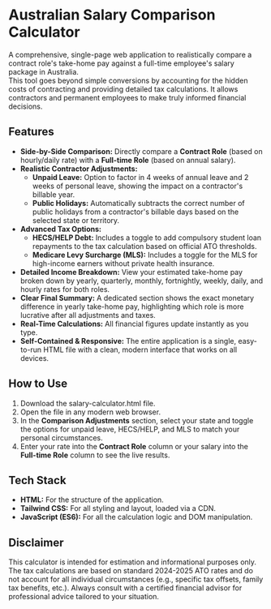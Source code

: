 # **Australian Salary Comparison Calculator**

A comprehensive, single-page web application to realistically compare a contract role's take-home pay against a full-time employee's salary package in Australia.  
This tool goes beyond simple conversions by accounting for the hidden costs of contracting and providing detailed tax calculations. It allows contractors and permanent employees to make truly informed financial decisions.

## **Features**

* **Side-by-Side Comparison:** Directly compare a **Contract Role** (based on hourly/daily rate) with a **Full-time Role** (based on annual salary).  
* **Realistic Contractor Adjustments:**  
  * **Unpaid Leave:** Option to factor in 4 weeks of annual leave and 2 weeks of personal leave, showing the impact on a contractor's billable year.  
  * **Public Holidays:** Automatically subtracts the correct number of public holidays from a contractor's billable days based on the selected state or territory.  
* **Advanced Tax Options:**  
  * **HECS/HELP Debt:** Includes a toggle to add compulsory student loan repayments to the tax calculation based on official ATO thresholds.  
  * **Medicare Levy Surcharge (MLS):** Includes a toggle for the MLS for high-income earners without private health insurance.  
* **Detailed Income Breakdown:** View your estimated take-home pay broken down by yearly, quarterly, monthly, fortnightly, weekly, daily, and hourly rates for both roles.  
* **Clear Final Summary:** A dedicated section shows the exact monetary difference in yearly take-home pay, highlighting which role is more lucrative after all adjustments and taxes.  
* **Real-Time Calculations:** All financial figures update instantly as you type.  
* **Self-Contained & Responsive:** The entire application is a single, easy-to-run HTML file with a clean, modern interface that works on all devices.

## **How to Use**

1. Download the salary-calculator.html file.  
2. Open the file in any modern web browser.  
3. In the **Comparison Adjustments** section, select your state and toggle the options for unpaid leave, HECS/HELP, and MLS to match your personal circumstances.  
4. Enter your rate into the **Contract Role** column or your salary into the **Full-time Role** column to see the live results.

## **Tech Stack**

* **HTML:** For the structure of the application.  
* **Tailwind CSS:** For all styling and layout, loaded via a CDN.  
* **JavaScript (ES6):** For all the calculation logic and DOM manipulation.

## **Disclaimer**

This calculator is intended for estimation and informational purposes only. The tax calculations are based on standard 2024-2025 ATO rates and do not account for all individual circumstances (e.g., specific tax offsets, family tax benefits, etc.). Always consult with a certified financial advisor for professional advice tailored to your situation.
